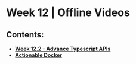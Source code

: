 # Week 12 | Offline Videos

## Contents:
- [**Week 12.2 - Advance Typescript APIs**](week-12.2/)
- [**Actionable Docker**](week-12.3/)
